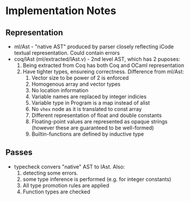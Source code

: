 
# Implementation Notes #

## Representation ##

* ml/Ast - "native AST" produced by parser closely reflecting iCode textual representation. Could contain errors
* coq/IAst (ml/extracted/IAst.v) - 2nd level AST, which has 2 puposes:
  1. Being extracted from Coq has both Coq and OCaml representation
  1. Have tighter types, ensureing correctness.  Difference from ml/Ast:
     1. Vector size to be power of 2 is enforced
     1. Homogenous array and vector types
     1. No location information
     1. Variable names are replaced by integer indicies
     1. Variable type in Program is a map instead of alist
     1. No `vhex` node as it is translated to const array
     1. Different representation of float and double constants
     1. Floating-point values are represented as opaque strings (however these are guaranteed to be well-formed)
     1. Builtin-functions are defined by inductive type

## Passes ##

* typecheck convers "native" AST to IAst. Also:
  1. detecting some errors. 
  1. some type inference is performed (e.g. for integer constants)
  1. All type promotion rules are applied
  1. Function types are checked
